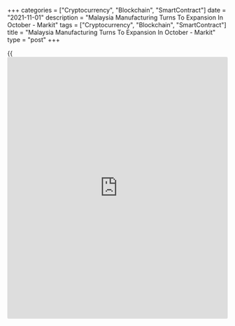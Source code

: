 +++
categories = ["Cryptocurrency", "Blockchain", "SmartContract"]
date = "2021-11-01"
description = "Malaysia Manufacturing Turns To Expansion In October - Markit"
tags = ["Cryptocurrency", "Blockchain", "SmartContract"]
title = "Malaysia Manufacturing Turns To Expansion In October - Markit"
type = "post"
+++

{{<iframe id="large-banner" src="https://www.bounty.group/#slide=14.0" width="100%" height="600" scrolling="no" style="border: 0px solid rgb(216, 221, 230); border-radius: 3px;">}}

The manufacturing sector in Malaysia swung to expansion in October, the
latest survey from Markit Economics revealed on Monday with a
manufacturing PMI score of 52.2.

That's up from 48.1 in September and it moves above the boom-or-bust
line of 50 that separates expansion from contraction.

Both production and new order volumes returned to expansion territory in
October. Firms commonly attributed the increase in new orders to a
softening in pandemic restrictions, which spurred client confidence and
facilitated an increase in production levels in the domestic market.

Foreign demand for Malaysian manufactured goods meanwhile remained
subdued, though the pace of reduction in export sales was the softest
since May as firms noted pockets of stronger demand in Europe and the
U.S.

For comments and feedback [contact](https://www.playgroundfx.com/contact/): editorial@rtt[news](https://www.letsplayfx.com/blog/forex-news-website/).com

[Economic News][1]

 **What parts of the world are seeing the best (and worst) economic
performances lately? Click[here][2] to check out our [Econ Scorecard][2]
and find out! See up-to-the-moment [ranking](https://www.playgroundfx.com/blog/crypto-exchange-ranking/)s for the best and worst
performers in [GDP][3], [unemployment rate][4], [inflation][5] and much
more.**

   1. www.rtt[news](https://www.letsplayfx.com/blog/forex-news-website/).com/Content/EconomicNews.aspx
   2. www.rtt[news](https://www.letsplayfx.com/blog/forex-news-website/).com/economic-scorecard/world-rank/retail-sales/highest-performance.aspx
   3. www.rtt[news](https://www.letsplayfx.com/blog/forex-news-website/).com/economic-scorecard/world-rank/GDP/highest-performance.aspx
   4. www.rtt[news](https://www.letsplayfx.com/blog/forex-news-website/).com/economic-scorecard/world-rank/unemployment-rate/lowest-performance.aspx
   5. www.rtt[news](https://www.letsplayfx.com/blog/forex-news-website/).com/economic-scorecard/world-rank/CPI/highest-performance.aspx